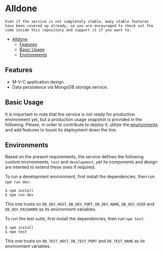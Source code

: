 
# Alldone

```
Even if the service is not completely stable, many stable features have been covered up already, so you are encouraged to check out the code inside this repository and support it if you want to.
```

- [Alldone](#alldone)
  - [Features](#features)
  - [Basic Usage](#basic-usage)
  - [Environments](#environments)

## Features

  * M-V-C application design.
  * Data persistence via MongoDB storage service.
 
## Basic Usage 

It is important to note that the service is not ready for production environment yet, but a production usage snapshot is provided in the following. Please, in order to contribute to deploy it, utilize the [environments](#environments) and add features to boost its deployment down the line.

## Environments

Based on the present requirements, the service defines the following custom environments, `test` and `development`, yet its components and design are intented to extend these ones if required.

To run a development environment, first install the dependencies, then run `npm run dev`:

```console
$ npm install
$ npm run dev
```
This one trusts on `DB_DEV_HOST`, `DB_DEV_PORT`, `DB_DEV_NAME`, `DB_DEV_USER` and `DB_DEV_PASSWORD` as its environment variables.   

To run the test suite, first install the dependencies, then run `npm test`:

```console
$ npm install
$ npm test
```
This one trusts on `DB_TEST_HOST`, `DB_TEST_PORT` and `DB_TEST_NAME` as its environment variables.   
